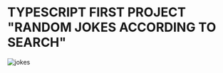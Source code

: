 # TYPESCRIPT FIRST PROJECT "RANDOM JOKES ACCORDING TO SEARCH"

![jokes](https://user-images.githubusercontent.com/36435160/197264714-d2d41032-f817-46b1-bee9-7092c16ecfaa.png)
